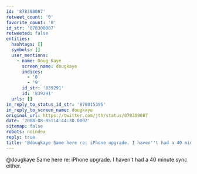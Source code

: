 ```yaml
---
id: '878308087'
retweet_count: '0'
favorite_count: '0'
id_str: '878308087'
retweeted: false
entities:
  hashtags: []
  symbols: []
  user_mentions:
    - name: Doug Kaye
      screen_name: dougkaye
      indices:
        - '0'
        - '9'
      id_str: '839291'
      id: '839291'
  urls: []
in_reply_to_status_id_str: '878015395'
in_reply_to_screen_name: dougkaye
original_url: https://twitter.com/jth/status/878308087
date: '2008-08-05T14:44:30.000Z'
sitemap: false
robots: noindex
reply: true
title: '@dougkaye Same here re: iPhone upgrade. I haven''t had a 40 minute sync either.'
---
```


@dougkaye Same here re: iPhone upgrade. I haven't had a 40 minute sync either.